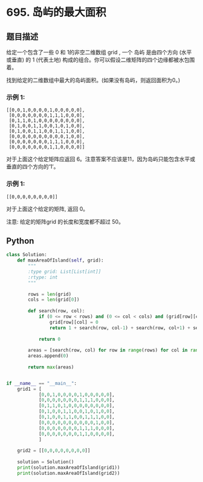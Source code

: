 # 695. 岛屿的最大面积


## 题目描述

给定一个包含了一些 0 和 1的非空二维数组 grid , 一个 岛屿 是由四个方向 (水平或垂直) 的 1 (代表土地) 构成的组合。你可以假设二维矩阵的四个边缘都被水包围着。

找到给定的二维数组中最大的岛屿面积。(如果没有岛屿，则返回面积为0。)

### 示例 1:

```
[[0,0,1,0,0,0,0,1,0,0,0,0,0],
 [0,0,0,0,0,0,0,1,1,1,0,0,0],
 [0,1,1,0,1,0,0,0,0,0,0,0,0],
 [0,1,0,0,1,1,0,0,1,0,1,0,0],
 [0,1,0,0,1,1,0,0,1,1,1,0,0],
 [0,0,0,0,0,0,0,0,0,0,1,0,0],
 [0,0,0,0,0,0,0,1,1,1,0,0,0],
 [0,0,0,0,0,0,0,1,1,0,0,0,0]]
```

对于上面这个给定矩阵应返回 6。注意答案不应该是11，因为岛屿只能包含水平或垂直的四个方向的‘1’。


### 示例 1:

```
[[0,0,0,0,0,0,0,0]]
```

对于上面这个给定的矩阵, 返回 0。

注意: 给定的矩阵grid 的长度和宽度都不超过 50。




## Python

```py
class Solution:
    def maxAreaOfIsland(self, grid):
        """
        :type grid: List[List[int]]
        :rtype: int
        """
        
        rows = len(grid)
        cols = len(grid[0])
        
        def search(row, col):
            if (0 <= row < rows) and (0 <= col < cols) and (grid[row][col] == 1):
                grid[row][col] = 0
                return 1 + search(row, col-1) + search(row, col+1) + search(row-1, col) + search(row+1, col)
         
            return 0
        
        areas = [search(row, col) for row in range(rows) for col in range(cols) if grid[row][col]]
        areas.append(0)
        
        return max(areas)


if __name__ == "__main__":
    grid1 = [
            [0,0,1,0,0,0,0,1,0,0,0,0,0],
            [0,0,0,0,0,0,0,1,1,1,0,0,0],
            [0,1,1,0,1,0,0,0,0,0,0,0,0],
            [0,1,0,0,1,1,0,0,1,0,1,0,0],
            [0,1,0,0,1,1,0,0,1,1,1,0,0],
            [0,0,0,0,0,0,0,0,0,0,1,0,0],
            [0,0,0,0,0,0,0,1,1,1,0,0,0],
            [0,0,0,0,0,0,0,1,1,0,0,0,0],
            ]
    
    grid2 = [[0,0,0,0,0,0,0,0]]
    
    solution = Solution()
    print(solution.maxAreaOfIsland(grid1))
    print(solution.maxAreaOfIsland(grid2))

```